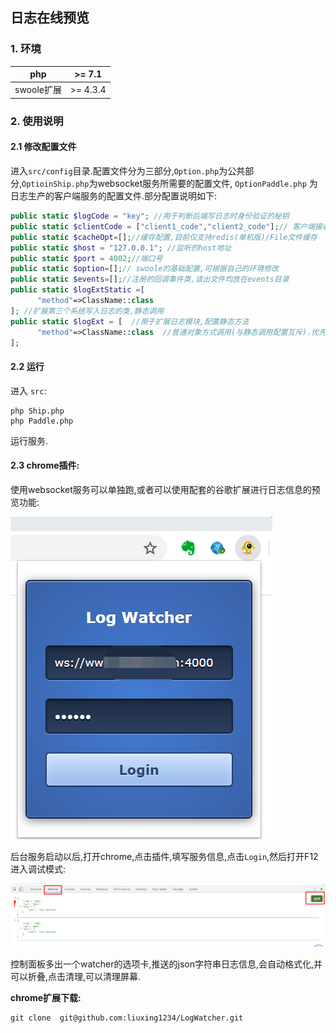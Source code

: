 ## 日志在线预览

### 1. 环境

| php        | >= 7.1   |
| ---------- | -------- |
| swoole扩展 | >= 4.3.4 |

### 2. 使用说明

#### 2.1 修改配置文件

进入`src/config`目录.配置文件分为三部分,`Option.php`为公共部分,`OptioinShip.php`为websocket服务所需要的配置文件, `OptionPaddle.php` 为日志生产的客户端服务的配置文件.部分配置说明如下:

```php
public static $logCode = "key"; //用于判断后端写日志时身份验证的秘钥
public static $clientCode = ["client1_code","client2_code"];// 客户端接收的秘钥
public static $cacheOpt=[];//缓存配置,目前仅支持redis(单机版)/File文件缓存
public static $host = "127.0.0.1"; //监听的host地址
public static $port = 4002;//端口号
public static $option=[];// swoole的基础配置,可根据自己的环境修改
public static $events=[];//注册的回调事件类,该出文件均放在events目录
public static $logExtStatic =[
      "method"=>ClassName::class
]; //扩展第三个系统写入日志的类,静态调用
public static $logExt = [  //用于扩展日志模块,配置静态方法
      "method"=>ClassName::class  //普通对象方式调用(与静态调用配置互斥).优先级,静态调用优先
];
```

#### 2.2 运行

进入 `src`:

```shell
php Ship.php
php Paddle.php
```

运行服务.

#### 2.3 chrome插件:

使用websocket服务可以单独跑,或者可以使用配套的谷歌扩展进行日志信息的预览功能:

![skin](./screenshot/skin.png)

后台服务启动以后,打开chrome,点击插件,填写服务信息,点击`Login`,然后打开F12进入调试模式:

![skin](./screenshot/console.png)

控制面板多出一个watcher的选项卡,推送的json字符串日志信息,会自动格式化,并可以折叠,点击清理,可以清理屏幕.



**chrome扩展下载:** 

```shell
git clone  git@github.com:liuxing1234/LogWatcher.git
```

